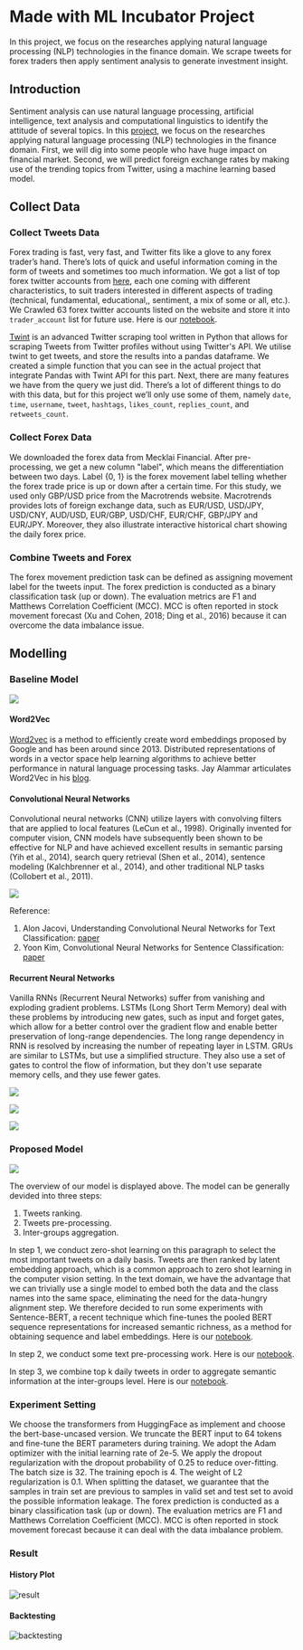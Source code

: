 # Made with ML Incubator Project
In this project, we focus on the researches applying natural language processing (NLP) technologies in the finance domain. We scrape tweets for forex traders then apply sentiment analysis to generate investment insight.

## Introduction
Sentiment analysis can use natural language processing, artificial intelligence, text analysis and computational linguistics to identify the attitude of several topics. In this [project](https://madewithml.com/projects/1390/nlp-oriented-finance-analyzer/), we focus on the researches applying natural language processing (NLP) technologies in the finance domain. First, we will dig into some people who have huge impact on financial market. Second, we will predict foreign exchange rates by making use of the trending topics from Twitter, using a machine learning based model.

## Collect Data

### Collect Tweets Data
Forex trading is fast, very fast, and Twitter fits like a glove to any forex trader’s hand. There’s lots of quick and useful information coming in the form of tweets and sometimes too much information. We got a list of top forex twitter accounts from [here](https://www.forexcrunch.com/60-top-forex-twitter-accounts/), each one coming with different characteristics, to suit traders interested in different aspects of trading (technical, fundamental, educational,, sentiment, a mix of some or all, etc.). We Crawled 63 forex twitter accounts listed on the website and store it into `trader_account` list for future use. Here is our [notebook](https://github.com/penguinwang96825/Made-with-ML-Incubator-Project/blob/master/notebook/twint.ipynb).

[Twint](https://github.com/twintproject/twint) is an advanced Twitter scraping tool written in Python that allows for scraping Tweets from Twitter profiles without using Twitter's API. We utilise twint to get tweets, and store the results into a pandas dataframe. We created a simple function that you can see in the actual project that integrate Pandas with Twint API for this part. Next, there are many features we have from the query we just did. There’s a lot of different things to do with this data, but for this project we’ll only use some of them, namely `date`, `time`, `username`, `tweet`, `hashtags`, `likes_count`, `replies_count`, and `retweets_count`.

### Collect Forex Data
We downloaded the forex data from Mecklai Financial. After pre-processing, we get a new column "label", which means the differentiation between two days. Label {0, 1} is the forex movement label telling whether the forex trade price is up or down after a certain time. For this study, we used only GBP/USD price from the Macrotrends website. Macrotrends provides lots of foreign exchange data, such as EUR/USD, USD/JPY, USD/CNY, AUD/USD, EUR/GBP, USD/CHF, EUR/CHF, GBP/JPY and EUR/JPY. Moreover, they also illustrate interactive historical chart showing the daily forex price.

### Combine Tweets and Forex
The forex movement prediction task can be defined as assigning movement label for the tweets input. The forex prediction is conducted as a binary classification task (up or down). The evaluation metrics are F1 and Matthews Correlation Coefficient (MCC). MCC is often reported in stock movement forecast (Xu and Cohen, 2018; Ding et al., 2016) because it can overcome the data imbalance issue.

## Modelling
### Baseline Model
![](https://github.com/penguinwang96825/Made-with-ML-Incubator-Project/blob/master/image/word2vec%20model%20structure.png?raw=true)

#### Word2Vec
[Word2vec](https://papers.nips.cc/paper/5021-distributed-representations-of-words-and-phrases-and-their-compositionality.pdf) is a method to efficiently create word embeddings proposed by Google and has been around since 2013. Distributed representations of words in a vector space help learning algorithms to achieve better performance in natural language processing tasks. Jay Alammar articulates Word2Vec in his [blog](http://jalammar.github.io/illustrated-word2vec/).

#### Convolutional Neural Networks
Convolutional neural networks (CNN) utilize layers with convolving filters that are applied to local features (LeCun et al., 1998). Originally invented for computer vision, CNN models have subsequently been shown to be effective for NLP and have achieved excellent results in semantic parsing (Yih et al., 2014), search query retrieval (Shen et al., 2014), sentence modeling (Kalchbrenner et al., 2014), and other traditional NLP tasks (Collobert et al., 2011).

![](http://www.wildml.com/wp-content/uploads/2015/11/Screen-Shot-2015-11-06-at-12.05.40-PM-1024x937.png)

Reference:
1. Alon Jacovi, Understanding Convolutional Neural Networks for Text Classification: [paper](https://www.aclweb.org/anthology/W18-5408.pdf)
2. Yoon Kim, Convolutional Neural Networks for Sentence Classification: [paper](https://arxiv.org/pdf/1408.5882.pdf)

#### Recurrent Neural Networks
Vanilla RNNs (Recurrent Neural Networks) suffer from vanishing and exploding gradient problems. LSTMs (Long Short Term Memory) deal with these problems by introducing new gates, such as input and forget gates, which allow for a better control over the gradient flow and enable better preservation of long-range dependencies. The long range dependency in RNN is resolved by increasing the number of repeating layer in LSTM. GRUs are similar to LSTMs, but use a simplified structure. They also use a set of gates to control the flow of information, but they don't use separate memory cells, and they use fewer gates.

![](https://miro.medium.com/max/1400/1*DQ_mD_mIN3M6gpVoe2NALA.png)

![](https://miro.medium.com/max/1400/1*Ht2-sUJHi65wDwnR276k3A.png)

![](https://miro.medium.com/max/1400/1*2zXEI3nbVV5mqSoDrVYscA.png)

### Proposed Model
![](https://github.com/penguinwang96825/Made-with-ML-Incubator-Project/blob/master/image/model%20structure.png?raw=true)

The overview of our model is displayed above. The model can be generally devided into three steps:
1. Tweets ranking.
2. Tweets pre-processing.
3. Inter-groups aggregation.

In step 1, we conduct zero-shot learning on this paragraph to select the most important tweets on a daily basis. Tweets are then ranked by latent embedding approach, which is a common approach to zero shot learning in the computer vision setting. In the text domain, we have the advantage that we can trivially use a single model to embed both the data and the class names into the same space, eliminating the need for the data-hungry alignment step. We therefore decided to run some experiments with Sentence-BERT, a recent technique which fine-tunes the pooled BERT sequence representations for increased semantic richness, as a method for obtaining sequence and label embeddings. Here is our [notebook](https://github.com/penguinwang96825/Made-with-ML-Incubator-Project/blob/master/notebook/Zero-shot%20Learning.ipynb).

In step 2, we conduct some text pre-processing work. Here is our [notebook](https://github.com/penguinwang96825/Made-with-ML-Incubator-Project/blob/master/notebook/Tweet%20Preprocessing.ipynb).

In step 3, we combine top k daily tweets in order to aggregate semantic information at the inter-groups level. Here is our [notebook](https://github.com/penguinwang96825/Made-with-ML-Incubator-Project/blob/master/notebook/BERT%20Aggregate%20Model.ipynb).

### Experiment Setting
We choose the transformers from HuggingFace as implement and choose the bert-base-uncased version. We truncate the BERT input to 64 tokens and fine-tune the BERT parameters during training. We adopt the Adam optimizer with the initial learning rate of 2e-5. We apply the dropout regularization with the dropout probability of 0.25 to reduce over-fitting. The batch size is 32. The training epoch is 4. The weight of L2 regularization is 0.1. When splitting the dataset, we guarantee that the samples in train set are previous to samples in valid set and test set to avoid the possible information leakage. The forex prediction is conducted as a binary classification task (up or down). The evaluation metrics are F1 and Matthews Correlation Coefficient (MCC). MCC is often reported in stock movement forecast because it can deal with the data imbalance problem.

### Result
#### History Plot
![result](https://github.com/penguinwang96825/Made-with-ML-Incubator-Project/blob/master/image/result.png?raw=true)

#### Backtesting
![backtesting](https://github.com/penguinwang96825/Made-with-ML-Incubator-Project/blob/master/image/backtesting.png?raw=true)